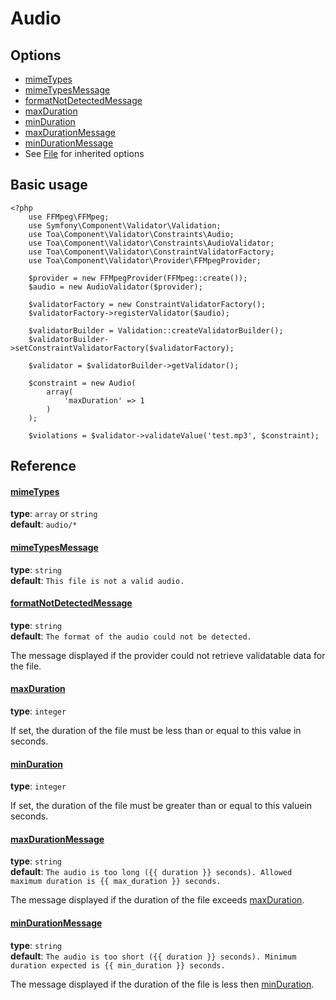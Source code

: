 Audio
=====

## Options ##

- [mimeTypes](#mimeTypes)
- [mimeTypesMessage](#mimeTypesMessage)
- [formatNotDetectedMessage](#formatNotDetectedMessage)
- [maxDuration](#maxDuration)
- [minDuration](#minDuration)
- [maxDurationMessage](#maxDurationMessage)
- [minDurationMessage](#minDurationMessage)
- See [File](http://symfony.com/doc/current/reference/constraints/File.html) for inherited options

## Basic usage

```
<?php
	use FFMpeg\FFMpeg;
	use Symfony\Component\Validator\Validation;
    use Toa\Component\Validator\Constraints\Audio;
    use Toa\Component\Validator\Constraints\AudioValidator;
	use Toa\Component\Validator\ConstraintValidatorFactory;
    use Toa\Component\Validator\Provider\FFMpegProvider;
    
    $provider = new FFMpegProvider(FFMpeg::create());
    $audio = new AudioValidator($provider);
    
    $validatorFactory = new ConstraintValidatorFactory();
    $validatorFactory->registerValidator($audio);
    
    $validatorBuilder = Validation::createValidatorBuilder();
    $validatorBuilder->setConstraintValidatorFactory($validatorFactory);
    
    $validator = $validatorBuilder->getValidator();
    
    $constraint = new Audio(
    	array(
            'maxDuration' => 1
    	)
    );
    
    $violations = $validator->validateValue('test.mp3', $constraint);        

```

## Reference

#### [mimeTypes](id:mimeTypes)

**type**:    `array` or `string`  
**default**: `audio/*`

#### [mimeTypesMessage](id:mimeTypesMessage)

**type**:    `string`  
**default**: `This file is not a valid audio.`

#### [formatNotDetectedMessage](id:formatNotDetectedMessage)

**type**:    `string`  
**default**: `The format of the audio could not be detected.`

The message displayed if the provider could not retrieve validatable data for the file.

#### [maxDuration](id:maxDuration)

**type**:    `integer`

If set, the duration of the file must be less than or equal to this value in seconds.

#### [minDuration](id:minDuration)

**type**:    `integer`

If set, the duration of the file must be greater than or equal to this valuein seconds.

#### [maxDurationMessage](id:maxDurationMessage)

**type**:    `string`  
**default**: `The audio is too long ({{ duration }} seconds). Allowed maximum duration is {{ max_duration }} seconds.`

The message displayed if the duration of the file exceeds [maxDuration](#maxDuration).

#### [minDurationMessage](id:minDurationMessage)

**type**:    `string`  
**default**: `The audio is too short ({{ duration }} seconds). Minimum duration expected is {{ min_duration }} seconds.`

The message displayed if the duration of the file is less then [minDuration](#minDuration).
